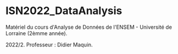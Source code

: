 # ISN2022_DataAnalysis

Matériel du cours d'Analyse de Données de l'ENSEM - Université de Lorraine (2èmme année).

2022/2. Professeur : Didier Maquin.
